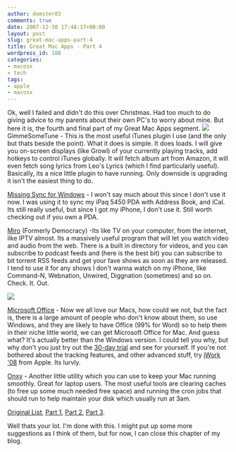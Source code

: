 ```yaml
---
author: domster83
comments: true
date: 2007-12-30 17:48:17+00:00
layout: post
slug: great-mac-apps-part-4
title: Great Mac Apps - Part 4
wordpress_id: 108
categories:
- macosx
- tech
tags:
- apple
- macosx
---
```


Ok, well I failed and didn't do this over Christmas. Had too much to do giving advice to my parents about their own PC's to worry about mine. But here it is, the fourth and final part of my Great Mac Apps segment.
![](http://www.eternalstorms.at/gimmesometune/files/page1_1.png)GimmeSomeTune - This is the most useful iTunes plugin I use (and the only but thats beside the point). What it does is simple. It does loads. I will give you on-screen displays (like Growl) of your currently playing tracks, add hotkeys to control iTunes globally. It will fetch album art from Amazon, it will even fetch song lyrics from Leo's Lyrics (which I find particularly useful). Basically, its a nice little plugin to have running. Only downside is upgrading it isn't the easiest thing to do.




[Missing Sync for Windows](http://www.markspace.com/) - I won't say much about this since I don't use it now. I was using it to sync my iPaq 5450 PDA with Address Book, and iCal. Its still really useful, but since I got my iPhone, I don't use it. Still worth checking out if you own a PDA.




[Miro](http://www.getmiro.com) (Formerly Democracy) -Its like TV on your computer, from the internet, like IPTV almost. Its a massively useful program that will let you watch video and audio from the web. There is a built in directory for videos, and you can subscribe to podcast feeds and (here is the best bit) you can subscribe to bit torrent RSS feeds and get your fave shows as soon as they are released. I tend to use it for any shows I don't wanna watch on my iPhone, like Command-N, Webnation, Unwired, Diggnation (sometimes) and so on. Check. It. Out.




![](http://getmiro.com/img/photoshuffler/mac/playing01.jpg)




[Microsoft Office](http://www.microsoft.com/mac/products/office2004/office2004.aspx?pid=office2004) - Now we all love our Macs, how could we not, but the fact is, there is a large amount of people who don't know about them, so use Windows, and they are likely to have Office (99% for Word) so to help them in their niche little world, we can get Microsoft Office for Mac. And guess what? It's actually better than the Windows version. I could tell you why, but why don't you just try out the [30-day trial](http://www.microsoft.com/mac/default.aspx?pid=office2004td) and see for yourself.
If you're not bothered about the tracking features, and other advanced stuff, try [iWork '08](http://www.apple.com/iwork/) from Apple. Its lurvly.




[Onxy](http://www.titanium.free.fr/index_us.html) - Another little utility which you can use to keep your Mac running smoothly. Great for laptop users. The most useful tools are clearing caches (to free up some much needed free space) and running the cron jobs that should run to help maintain your disk which usually run at 3am.




[Original List](http://domster83.wordpress.com/2007/03/06/great-apps-i-use/), [Part 1](http://domster83.wordpress.com/2007/03/07/great-mac-apps-indepth-part-1/), [Part 2](http://domster83.wordpress.com/2007/03/14/great-mac-apps-indepth-part-2/), [Part 3](http://domster83.wordpress.com/2007/06/14/great-mac-apps-indepth-part-3/).




Well thats your lot. I'm done with this. I might put up some more suggestions as I think of them, but for now, I can close this chapter of my blog.
